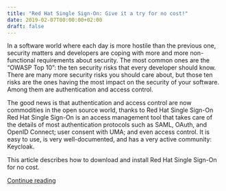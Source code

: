 ```yaml
---
title: "Red Hat Single Sign-On: Give it a try for no cost!"
date: 2019-02-07T00:00:00+02:00
draft: false
---
```


In a software world where each day is more hostile than the previous one, security matters and developers are coping with more and more non-functional requirements about security. The most common ones are the “OWASP Top 10”: the ten security risks that every developer should know. There are many more security risks you should care about, but those ten risks are the ones having the most impact on the security of your software. Among them are authentication and access control.

The good news is that authentication and access control are now commodities in the open source world, thanks to Red Hat Single Sign-On Red Hat Single Sign-On is an access management tool that takes care of the details of most authentication protocols such as SAML, OAuth, and OpenID Connect; user consent with UMA; and even access control. It is easy to use, is very well-documented, and has a very active community: Keycloak.

This article describes how to download and install Red Hat Single Sign-On for no cost.

[Continue reading](https://developers.redhat.com/blog/2019/02/07/red-hat-single-sign-on-give-it-a-try-for-no-cost/)
